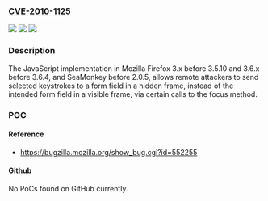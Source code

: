 ### [CVE-2010-1125](https://cve.mitre.org/cgi-bin/cvename.cgi?name=CVE-2010-1125)
![](https://img.shields.io/static/v1?label=Product&message=n%2Fa&color=blue)
![](https://img.shields.io/static/v1?label=Version&message=n%2Fa&color=blue)
![](https://img.shields.io/static/v1?label=Vulnerability&message=n%2Fa&color=brighgreen)

### Description

The JavaScript implementation in Mozilla Firefox 3.x before 3.5.10 and 3.6.x before 3.6.4, and SeaMonkey before 2.0.5, allows remote attackers to send selected keystrokes to a form field in a hidden frame, instead of the intended form field in a visible frame, via certain calls to the focus method.

### POC

#### Reference
- https://bugzilla.mozilla.org/show_bug.cgi?id=552255

#### Github
No PoCs found on GitHub currently.

